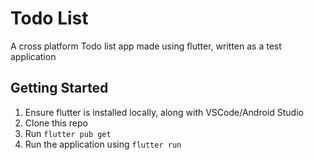 # Todo List

A cross platform Todo list app made using flutter, written as a test application

## Getting Started

1. Ensure flutter is installed locally, along with VSCode/Android Studio
2. Clone this repo
3. Run `flutter pub get`
4. Run the application using `flutter run`
